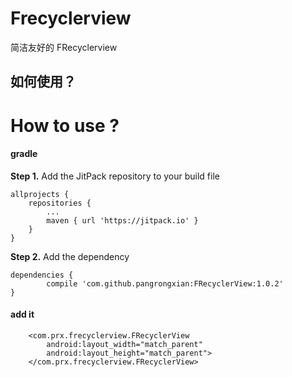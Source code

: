 # Frecyclerview
简洁友好的 FRecyclerview

##  如何使用？

# How to use ?

#### gradle

**Step 1.** Add the JitPack repository to your build file



	allprojects {
		repositories {
			...
			maven { url 'https://jitpack.io' }
		}
	}



**Step 2.** Add the dependency



	dependencies {
	        compile 'com.github.pangrongxian:FRecyclerView:1.0.2'
	}



#### add it 

	    <com.prx.frecyclerview.FRecyclerView
        	android:layout_width="match_parent"
        	android:layout_height="match_parent">
    	</com.prx.frecyclerview.FRecyclerView>